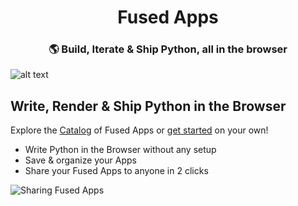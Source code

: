 <h1 align="center">
  Fused Apps
</h1>
<h3 align="center">
  🌎 Build, Iterate & Ship Python, all in the browser
</h3>


![alt text](https://fused-magic.s3.us-west-2.amazonaws.com/docs_assets/github_app_repo/preview_Fused_apps.png)


## Write, Render & Ship Python in the Browser

Explore the [Catalog](https://www.fused.io/workbench/apps/catalog?tab=public) of Fused Apps or [get started](https://www.fused.io/workbench/apps) on your own!

- Write Python in the Browser without any setup
- Save & organize your Apps
- Share your Fused Apps to anyone in 2 clicks

![Sharing Fused Apps](https://fused-magic.s3.us-west-2.amazonaws.com/docs_assets/github_app_repo/Sharing_Fused_app.gif?raw=true)
